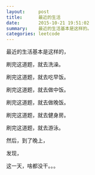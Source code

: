 ```yaml
---
layout:     post
title:      最近的生活
date:       2015-10-21 19:51:02
summary:    最近的生活基本是这样的。
categories: leetcode
---
```


最近的生活基本是这样的，

刷完这道题，就去洗澡。

刷完这道题，就去吃早饭。

刷完这道题，就去做中饭。

刷完这道题，就去做晚饭。

刷完这道题，就去健身房。

刷完这道题，就去游泳。

然后，到了晚上，

发现，

这一天，啥都没干。。。